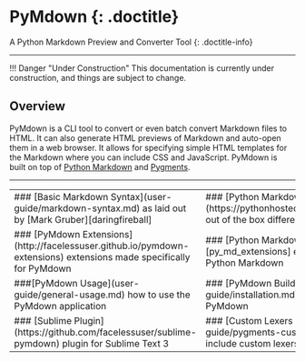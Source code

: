 # PyMdown {: .doctitle}
A Python Markdown Preview and Converter Tool
{: .doctitle-info}

---

!!! Danger "Under Construction"
    This documentation is currently under construction, and things are subject to change.

## Overview
PyMdown is a CLI tool to convert or even batch convert Markdown files to HTML.  It can also generate HTML previews of Markdown and auto-open them in a web browser. It allows for specifying simple HTML templates for the Markdown where you can include CSS and JavaScript.  PyMdown is built on top of [Python Markdown][py_md] and [Pygments][pygments].

---

<table markdown="1" class="doctable"><tbody><tr><td>
### [Basic Markdown Syntax](user-guide/markdown-syntax.md)
as laid out by [Mark Gruber][daringfireball]
</td><td>
### [Python Markdown Differences](https://pythonhosted.org/Markdown/#differences)
out of the box differences (no extensions)
</td></tr><tr><td>
### [PyMdown Extensions](http://facelessuser.github.io/pymdown-extensions)
extensions made specifically for PyMdown
</td><td>
### [Python Markdown Extensions][py_md_extensions]
extensions that come with Python Markdown
</td></tr><tr><td>
###[PyMdown Usage](user-guide/general-usage.md)
how to use the PyMdown application
</td><td>
### [PyMdown Build/Installation](user-guide/installation.md)
how to build and install PyMdown
</td></tr><tr><td>
### [Sublime Plugin](https://github.com/facelessuser/sublime-pymdown)
plugin for Sublime Text 3
</td><td>
### [Custom Lexers and Styles](user-guide/pygments-customization.md)
how to include custom lexers and styes
</td></tr></tbody></table>

[daringfireball]: http://daringfireball.net/
[py_md_extensions]: https://pythonhosted.org/Markdown/extensions/
[py_md]: https://pythonhosted.org/Markdown/
[pygments]: http://pygments.org/
